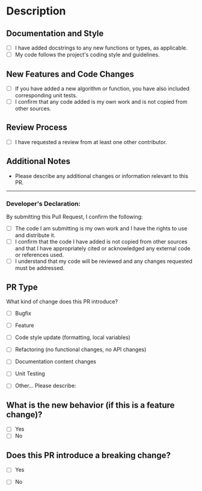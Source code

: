 # Description



## Documentation and Style

- [ ] I have added docstrings to any new functions or types, as applicable.
- [ ] My code follows the project's coding style and guidelines.

## New Features and Code Changes

- [ ] If you have added a new algorithm or function, you have also included corresponding unit tests.
- [ ] I confirm that any code added is my own work and is not copied from other sources.

## Review Process

- [ ] I have requested a review from at least one other contributor.

## Additional Notes

- Please describe any additional changes or information relevant to this PR.

---

### Developer's Declaration:

By submitting this Pull Request, I confirm the following:

- [ ] The code I am submitting is my own work and I have the rights to use and distribute it.
- [ ] I confirm that the code I have added is not copied from other sources and that I have appropriately cited or acknowledged any external code or references used.
- [ ] I understand that my code will be reviewed and any changes requested must be addressed.

## PR Type

What kind of change does this PR introduce?
- [ ] Bugfix
- [ ] Feature
- [ ] Code style update (formatting, local variables)
- [ ] Refactoring (no functional changes, no API changes)
- [ ] Documentation content changes
- [ ] Unit Testing
- [ ] Other... Please describe:


## What is the new behavior (if this is a feature change)?

- [ ] Yes
- [ ] No

## Does this PR introduce a breaking change?

- [ ] Yes
- [ ] No


